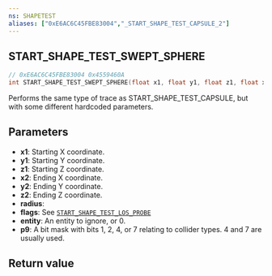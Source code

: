```yaml
---
ns: SHAPETEST
aliases: ["0xE6AC6C45FBE83004","_START_SHAPE_TEST_CAPSULE_2"]
---
```

## START_SHAPE_TEST_SWEPT_SPHERE

```c
// 0xE6AC6C45FBE83004 0x4559460A
int START_SHAPE_TEST_SWEPT_SPHERE(float x1, float y1, float z1, float x2, float y2, float z2, float radius, int flags, Entity entity, int p9);
```

Performs the same type of trace as START_SHAPE_TEST_CAPSULE, but with some different hardcoded parameters.  

## Parameters
* **x1**: Starting X coordinate.
* **y1**: Starting Y coordinate.
* **z1**: Starting Z coordinate.
* **x2**: Ending X coordinate.
* **y2**: Ending Y coordinate.
* **z2**: Ending Z coordinate.
* **radius**: 
* **flags**: See [`START_SHAPE_TEST_LOS_PROBE`](#_0x7EE9F5D83DD4F90E)
* **entity**: An entity to ignore, or 0.
* **p9**: A bit mask with bits 1, 2, 4, or 7 relating to collider types. 4 and 7 are usually used.

## Return value
